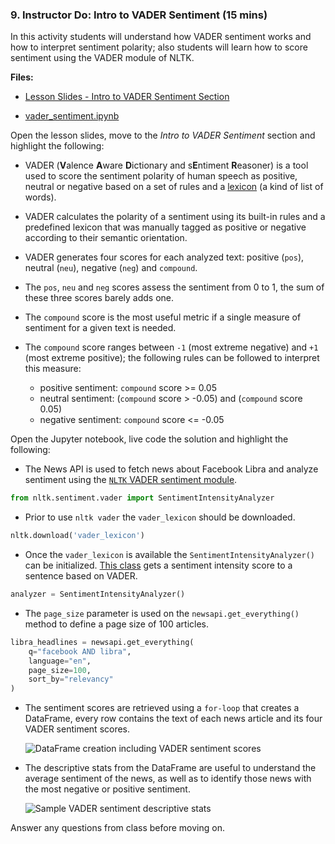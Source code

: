 ### 9. Instructor Do: Intro to VADER Sentiment (15 mins)

In this activity students will understand how VADER sentiment works and how to interpret sentiment polarity; also students will learn how to score sentiment using the VADER module of NLTK.

**Files:**

* [Lesson Slides - Intro to VADER Sentiment Section](#)

* [vader_sentiment.ipynb](Activities/09-Ins_Vader_Sentiment/Solved/vader_sentiment.ipynb)

Open the lesson slides, move to the _Intro to VADER Sentiment_ section and highlight the following:

* VADER (**V**alence **A**ware **D**ictionary and s**E**ntiment **R**easoner) is a tool used to score the sentiment polarity of human speech as positive, neutral or negative based on a set of rules and a [lexicon](https://dictionary.cambridge.org/dictionary/english/lexicon) (a kind of list of words).

* VADER calculates the polarity of a sentiment using its built-in rules and a predefined lexicon that was manually tagged as positive or negative according to their semantic orientation.

* VADER generates four scores for each analyzed text: positive (`pos`), neutral (`neu`), negative (`neg`) and `compound`.

* The `pos`, `neu` and `neg` scores assess the sentiment from 0 to 1,  the sum of these three scores barely adds one.

* The `compound` score is the most useful metric if a single measure of sentiment for a given text is needed.

* The `compound` score ranges between `-1` (most extreme negative) and `+1` (most extreme positive); the following rules can be followed to interpret this measure:

  * positive sentiment: `compound` score >= 0.05
  * neutral sentiment: (`compound` score > -0.05) and (`compound` score 0.05)
  * negative sentiment: `compound` score <= -0.05

Open the Jupyter notebook, live code the solution and highlight the following:

* The News API is used to fetch news about Facebook Libra and analyze sentiment using the [`NLTK` VADER sentiment module](https://www.nltk.org/api/nltk.sentiment.html#module-nltk.sentiment.vader).

```python
from nltk.sentiment.vader import SentimentIntensityAnalyzer
```

* Prior to use `nltk vader` the `vader_lexicon` should be downloaded.

```python
nltk.download('vader_lexicon')
```

* Once the `vader_lexicon` is available the `SentimentIntensityAnalyzer()` can be initialized. [This class](https://www.nltk.org/_modules/nltk/sentiment/vader.html#SentimentIntensityAnalyzer) gets a sentiment intensity score to a sentence based on VADER.

```python
analyzer = SentimentIntensityAnalyzer()
```

* The `page_size` parameter is used on the `newsapi.get_everything()` method to define a page size of 100 articles.

```python
libra_headlines = newsapi.get_everything(
    q="facebook AND libra",
    language="en",
    page_size=100,
    sort_by="relevancy"
)
```

* The sentiment scores are retrieved using a `for-loop` that creates a DataFrame, every row contains the text of each news article and its four VADER sentiment scores.

  ![DataFrame creation including VADER sentiment scores](Images/vader_sentiment_df_creation.png)

* The descriptive stats from the DataFrame are useful to understand the average sentiment of the news, as well as to identify those news with the most negative or positive sentiment.

  ![Sample VADER sentiment descriptive stats](Images/vader_df_stats.png)

Answer any questions from class before moving on.
